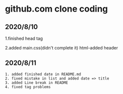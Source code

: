 # github.com clone coding

## 2020/8/10
   1.finished head tag

   2.added main.css(didn't complete it) html-added header
## 2020/8/11
    1. added finished date in README.md
    2. fixed mistake in list and added date => title
    3. added Line break in README
    4. fixed tag problems